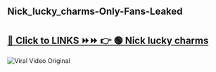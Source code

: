 
 ## Nick_lucky_charms-Only-Fans-Leaked

# <h2><a href="https://clipsfans.com/Nick_lucky_charms&ref=git">🔗 Click to LINKS ⏩⏩ 👉 🟢 Nick lucky charms </a></h2>

<a href="https://clipsfans.com/Nick_lucky_charms&ref=git" rel="nofollow" data-target="animated-image.originalLink"><img src="https://i.ibb.co.com/xMMVF88/686577567.gif" alt="Viral Video Original" style="max-width: 100%; display: inline-block;" data-target="animated-image.originalImage"></a>
